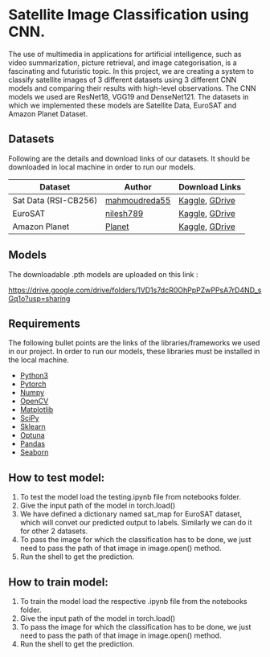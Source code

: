 
# Satellite Image Classification using CNN.

The use of multimedia in applications for artificial intelligence, 
such as video summarization, picture retrieval, and image 
categorisation, is a fascinating and futuristic topic. 
In this project, we are creating a system to classify satellite 
images of 3 different datasets using 3 different CNN models and 
comparing their results with high-level observations. The CNN models we used are ResNet18, VGG19 and DenseNet121. The datasets in which we implemented these models are Satellite Data, EuroSAT and Amazon Planet Dataset. 
    
## Datasets

Following are the details and download links of our datasets.
It should be downloaded in local machine in order to run our models.

| Dataset           | Author        | Download Links |
| ----------------- | --------------|----------------|
| Sat Data (RSI-CB256) |  [mahmoudreda55](https://www.kaggle.com/datasets/mahmoudreda55/satellite-image-classification)|[Kaggle](https://www.kaggle.com/datasets/mahmoudreda55/satellite-image-classification), [GDrive](https://drive.google.com/drive/folders/1Gmy_Lr625n8LjnIKaAI1DRcK8UMscZTi?usp=sharing) |
| EuroSAT | [nilesh789](https://www.kaggle.com/nilesh789) | [Kaggle](https://www.kaggle.com/code/nilesh789/land-cover-classification-with-eurosat-dataset/data), [GDrive](https://drive.google.com/drive/folders/1Gmy_Lr625n8LjnIKaAI1DRcK8UMscZTi?usp=sharing) |
| Amazon Planet | [Planet](https://www.planet.com/) | [Kaggle](https://www.kaggle.com/competitions/planet-understanding-the-amazon-from-space/data), [GDrive](https://drive.google.com/drive/folders/1Gmy_Lr625n8LjnIKaAI1DRcK8UMscZTi?usp=sharing)  |


## Models
The downloadable .pth models are uploaded on this link :

https://drive.google.com/drive/folders/1VD1s7dcR0OhPpPZwPPsA7rD4ND_sGq1o?usp=sharing

## Requirements

The following bullet points are the links of the libraries/frameworks we used in our project. In order to run our models, 
these libraries must be installed in the local machine. 

* [Python3](https://www.python.org/downloads/)
* [Pytorch](https://pytorch.org/)
* [Numpy](https://numpy.org/install/)
* [OpenCV](https://opencv.org/releases/)
* [Matplotlib](https://matplotlib.org/stable/users/installing/index.html)
* [SciPy](https://scipy.org/install/)
* [Sklearn](https://scikit-learn.org/stable/install.html)
* [Optuna](https://optuna.org/#installation)
* [Pandas](https://pandas.pydata.org/docs/getting_started/install.html)
* [Seaborn](https://seaborn.pydata.org/installing.html) 


## How to test model:
1. To test the model load the testing.ipynb file from notebooks folder.
2. Give the input path of the model in torch.load()
3. We have defined a dictionary named sat_map for EuroSAT dataset, which will convet our predicted output to labels. Similarly we can do it for other 2 datasets.
4. To pass the image for which the classification has to be done, we just need to pass the path of that image in image.open() method.
5. Run the shell to get the prediction.

## How to train model:
1. To train the model load the respective .ipynb file from the notebooks folder.
2. Give the input path of the model in torch.load()
3. To pass the image for which the classification has to be done, we just need to pass the path of that image in image.open() method.
5. Run the shell to get the prediction.
